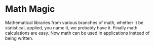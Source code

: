 Math Magic
==========
Mathematical libraries from various branches of math, whether it be statistical, applied, you name it, we probably have it.
Finally math calculations are easy. Now math can be used in applications instead of being written.
